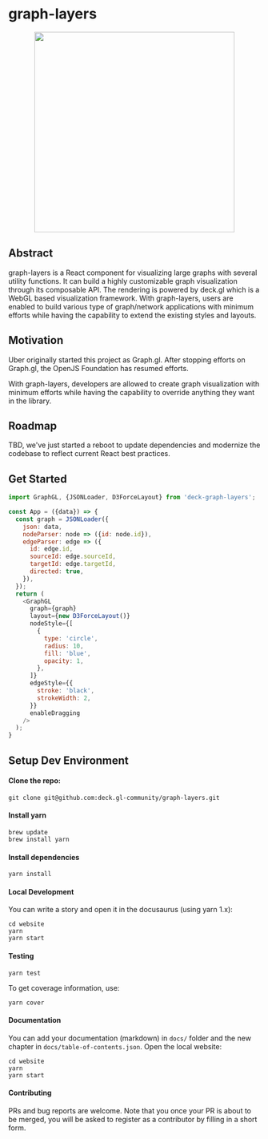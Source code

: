 # graph-layers

<p align="center">
  <img src="https://i.imgur.com/BF9aOEu.png" height="400" />
</p>

## Abstract
graph-layers is a React component for visualizing large graphs with several utility functions. It can build a highly customizable graph visualization through its composable API. The rendering is powered by deck.gl which is a WebGL based visualization framework.  With graph-layers, users are enabled to build various type of graph/network applications with minimum efforts while having the capability to extend the existing styles and layouts.

## Motivation
Uber originally started this project as Graph.gl. After stopping efforts on Graph.gl, the OpenJS Foundation has resumed efforts.

With graph-layers, developers are allowed to create graph visualization with minimum efforts while having the capability to override anything they want in the library.

## Roadmap

TBD, we've just started a reboot to update dependencies and modernize the codebase to reflect current React best practices.

## Get Started
```js
import GraphGL, {JSONLoader, D3ForceLayout} from 'deck-graph-layers';

const App = ({data}) => {
  const graph = JSONLoader({
    json: data,
    nodeParser: node => ({id: node.id}),
    edgeParser: edge => ({
      id: edge.id,
      sourceId: edge.sourceId,
      targetId: edge.targetId,
      directed: true,
    }),
  });
  return (
    <GraphGL
      graph={graph}
      layout={new D3ForceLayout()}
      nodeStyle={[
        {
          type: 'circle',
          radius: 10,
          fill: 'blue',
          opacity: 1,
        },
      ]}
      edgeStyle={{
        stroke: 'black',
        strokeWidth: 2,
      }}
      enableDragging
    />
  );
}
````


## Setup Dev Environment

#### Clone the repo:

```
git clone git@github.com:deck.gl-community/graph-layers.git
```

#### Install yarn

```
brew update
brew install yarn
```

#### Install dependencies

```
yarn install
```

#### Local Development

You can write a story and open it in the docusaurus (using yarn 1.x):
```
cd website
yarn
yarn start
```

#### Testing

```
yarn test
```

To get coverage information, use:

```
yarn cover
```

#### Documentation

You can add your documentation (markdown) in `docs/` folder and the new chapter in `docs/table-of-contents.json`.
Open the local website:
```
cd website
yarn
yarn start
```

#### Contributing

PRs and bug reports are welcome. Note that you once your PR is
about to be merged, you will be asked to register as a contributor
by filling in a short form.
